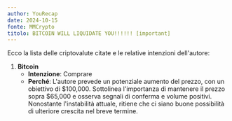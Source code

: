 ```yaml
---
author: YouRecap
date: 2024-10-15
fonte: MMCrypto
titolo: BITCOIN WILL LIQUIDATE YOU!!!!!! [important]
---
```


Ecco la lista delle criptovalute citate e le relative intenzioni dell'autore:

1. **Bitcoin**
   - **Intenzione**: Comprare
   - **Perché**: L'autore prevede un potenziale aumento del prezzo, con un obiettivo di $100,000. Sottolinea l'importanza di mantenere il prezzo sopra $65,000 e osserva segnali di conferma e volume positivi. Nonostante l'instabilità attuale, ritiene che ci siano buone possibilità di ulteriore crescita nel breve termine.
